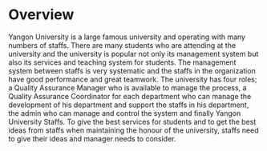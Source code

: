 # Overview

Yangon University is a large famous university and operating with many numbers of staffs. 
There are many students who are attending at the university and the university is popular not only 
its management system but also its services and teaching system for students. 
The management system between staffs is very systematic and the staffs in the organization have good 
performance and great teamwork. 
The university has four roles; a Quality Assurance Manager who is available to manage the process, 
a Quality Assurance Coordinator for each department who can manage the development of his department 
and support the staffs in his department, the admin who can manage and control the system and finally 
Yangon University Staffs. 
To give the best services for students and to get the best ideas from staffs when maintaining the honour of 
the university, staffs need to give their ideas and manager needs to consider.
